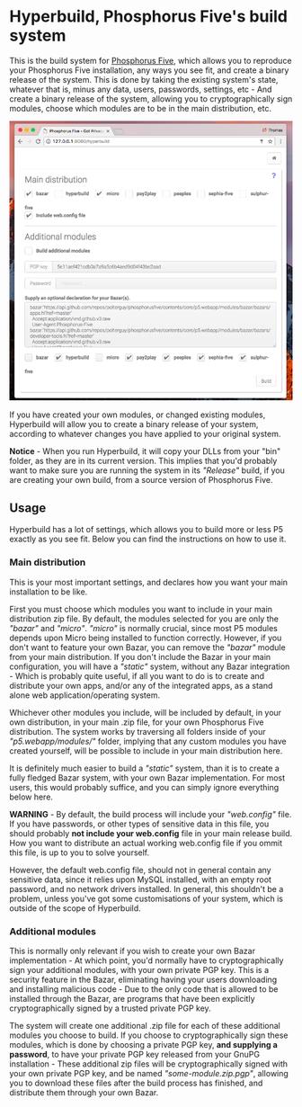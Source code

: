 
# Hyperbuild, Phosphorus Five's build system

This is the build system for [Phosphorus Five](https://github.com/polterguy/phosphorusfive), which allows you to 
reproduce your Phosphorus Five installation, any ways you see fit, and create a binary release of the system. 
This is done by taking the existing system's state, whatever that is, minus any data, users, passwords, settings, etc -
And create a binary release of the system, allowing you to cryptographically sign modules, choose
which modules are to be in the main distribution, etc.

![alt screenshot](media/screenshot-2.png)

If you have created your own modules, or changed existing modules, Hyperbuild will allow you to create
a binary release of your system, according to whatever changes you have applied to your original system.

**Notice** - When you run Hyperbuild, it will copy your DLLs from your "bin" folder, as they are in its current version.
This implies that you'd probably want to make sure you are running the system in its _"Release"_ build, if you are
creating your own build, from a source version of Phosphorus Five.

## Usage

Hyperbuild has a lot of settings, which allows you to build more or less P5 exactly as you see fit. Below you can find
the instructions on how to use it.

### Main distribution

This is your most important settings, and declares how you want your main installation to be like.

First you must choose which modules you want to include in your main distribution zip file. By default, the modules
selected for you are only the _"bazar"_ and _"micro"_. _"micro"_ is normally crucial, since most P5 modules depends
upon Micro being installed to function correctly. However, if you don't want to feature your own Bazar, you can
remove the _"bazar"_ module from your main distribution. If you don't include the Bazar in your main configuration,
you will have a _"static"_ system, without any Bazar integration - Which is probably quite useful, if all you want to
do is to create and distribute your own apps, and/or any of the integrated apps, as a stand alone web application/operating system.

Whichever other modules you include, will be included by default, in your own distribution, in your main .zip file, 
for your own Phosphorus Five distribution. The system works by traversing all folders inside of your _"p5.webapp/modules/"_
folder, implying that any custom modules you have created yourself, will be possible to include in your main distribution here.

It is definitely much easier to build a _"static"_ system, than it is to create a fully fledged Bazar system, with your own
Bazar implementation. For most users, this would probably suffice, and you can simply ignore everything below here.

**WARNING** - By default, the build process will include your _"web.config"_ file. If you have passwords, or other types of sensitive
data in this file, you should probably **not include your web.config** file in your main release build. How you want to distribute
an actual working web.config file if you ommit this file, is up to you to solve yourself.

However, the default web.config file, should not in general contain any sensitive data, since it relies upon MySQL installed, with
an empty root password, and no network drivers installed. In general, this shouldn't be a problem, unless you've got some customisations
of your system, which is outside of the scope of Hyperbuild.

### Additional modules

This is normally only relevant if you wish to create your own Bazar implementation - At which point, you'd normally have to 
cryptographically sign your additional modules, with your own private PGP key. This is a security feature in the Bazar, eliminating having
your users downloading and installing malicious code - Due to the only code that is allowed to be installed through the Bazar, are
programs that have been explicitly cryptographically signed by a trusted private PGP key.

The system will create one additional .zip file for each of these additional modules you choose to build. If you choose to cryptographically
sign these modules, which is done by choosing a private PGP key, **and supplying a password**, to have your private PGP key released from your 
GnuPG installation - These additional zip files will be cryptographically signed with your own private PGP key, and be 
named _"some-module.zip.pgp"_, allowing you to download these files after the build process has finished, and distribute them through your 
own Bazar.

